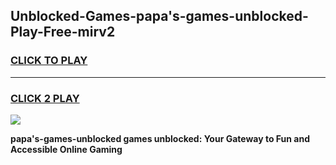 
## Unblocked-Games-papa's-games-unblocked-Play-Free-mirv2
<h3>
<a href="https://premium76.site?title=papa's-games-unblocked&ref=18A1">CLICK TO PLAY</a></h3>
<hr>

<h3>
<a href="https://premium76.site?title=papa's-games-unblocked&ref=18A1">CLICK 2 PLAY</a>
  
</h3>

<a href="https://premium76.site?title=papa's-games-unblocked&ref=18A1"><img src="https://clearcache.store/games.png"></a>


**papa's-games-unblocked games unblocked: Your Gateway to Fun and Accessible Online Gaming**
